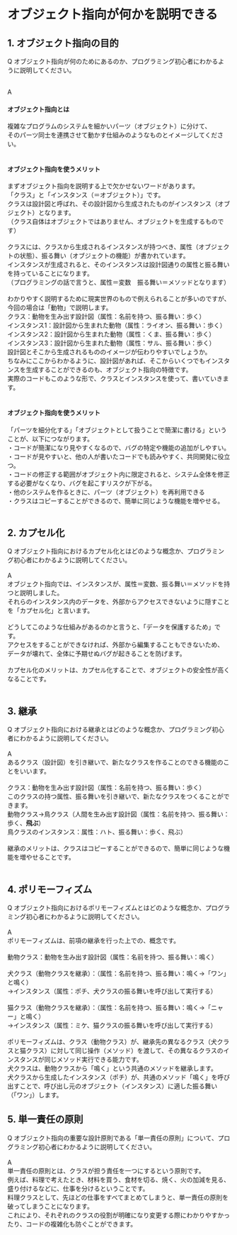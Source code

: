 # オブジェクト指向が何かを説明できる

## 1. オブジェクト指向の目的

Q オブジェクト指向が何のためにあるのか、プログラミング初心者にわかるように説明してください。  
<br>

A  
#### オブジェクト指向とは  
複雑なプログラムのシステムを細かいパーツ（オブジェクト）に分けて、  
そのパーツ同士を連携させて動かす仕組みのようなものとイメージしてください。  
<br>

#### オブジェクト指向を使うメリット  
まずオブジェクト指向を説明する上で欠かせないワードがあります。  
「クラス」と「インスタンス（＝オブジェクト）」です。  
クラスは設計図と呼ばれ、その設計図から生成されたものがインスタンス（オブジェクト）となります。  
（クラス自体はオブジェクトではありません、オブジェクトを生成するものです）  
<br>
クラスには、クラスから生成されるインスタンスが持つべき、属性（オブジェクトの状態）、振る舞い（オブジェクトの機能）が書かれています。  
インスタンスが生成されると、そのインスタンスは設計図通りの属性と振る舞いを持っていることになります。  
（プログラミングの話で言うと、属性＝変数　振る舞い＝メソッドとなります）  
<br>
わかりやすく説明するために現実世界のもので例えられることが多いのですが、今回の場合は「動物」で説明します。  
クラス：動物を生み出す設計図（属性：名前を持つ、振る舞い：歩く）  
インスタンス1：設計図から生まれた動物（属性：ライオン、振る舞い：歩く）  
インスタンス2：設計図から生まれた動物（属性：くま、振る舞い：歩く）  
インスタンス3：設計図から生まれた動物（属性：サル、振る舞い：歩く）  
設計図とそこから生成されるもののイメージが伝わりやすいでしょうか。  
ちなみにここからわかるように、設計図があれば、そこからいくつでもインスタンスを生成することができるのも、オブジェクト指向の特徴です。  
実際のコードもこのような形で、クラスとインスタンスを使って、書いていきます。  
<br>

#### オブジェクト指向を使うメリット  
「パーツを細分化する」「オブジェクトとして扱うことで簡潔に書ける」ということが、以下につながります。  
・コードが簡潔になり見やすくなるので、バグの特定や機能の追加がしやすい。  
・コードが見やすいと、他の人が書いたコードでも読みやすく、共同開発に役立つ。  
・コードの修正する範囲がオブジェクト内に限定されると、システム全体を修正する必要がなくなり、バグを起こすリスクが下がる。  
・他のシステムを作るときに、パーツ（オブジェクト）を再利用できる  
・クラスはコピーすることができるので、簡単に同じような機能を増やせる。  
<br>

## 2. カプセル化
Q オブジェクト指向におけるカプセル化とはどのような概念か、プログラミング初心者にわかるように説明してください。  
<br>
A  
オブジェクト指向では、インスタンスが、属性＝変数、振る舞い＝メソッドを持つと説明しました。  
それらのインスタンス内のデータを、外部からアクセスできないように隠すことを「カプセル化」と言います。  
<br>
どうしてこのような仕組みがあるのかと言うと、「データを保護するため」です。  
アクセスをすることができなければ、外部から編集することもできないため、  
データが壊れて、全体に予期せぬバグが起きることを防げます。  
<br>
カプセル化のメリットは、カプセル化することで、オブジェクトの安全性が高くなることです。  
<br>

## 3. 継承
Q オブジェクト指向における継承とはどのような概念か、プログラミング初心者にわかるように説明してください。  
<br>
A  
あるクラス（設計図）を引き継いで、新たなクラスを作ることのできる機能のことをいいます。    
<br>
クラス：動物を生み出す設計図（属性：名前を持つ、振る舞い：歩く）  
このクラスの持つ属性、振る舞いを引き継いで、新たなクラスをつくることができます。  
動物クラス→鳥クラス（人間を生み出す設計図（属性：名前を持つ、振る舞い：歩く、**飛ぶ**）  
鳥クラスのインスタンス：属性：ハト、振る舞い：歩く、飛ぶ）  
<br>
継承のメリットは、クラスはコピーすることができるので、簡単に同じような機能を増やせることです。  
<br>

## 4. ポリモーフィズム
Q オブジェクト指向におけるポリモーフィズムとはどのような概念か、プログラミング初心者にわかるように説明してください。  
<br>
A  
ポリモーフィズムは、前項の継承を行った上での、概念です。  
<br>
動物クラス：動物を生み出す設計図（属性：名前を持つ、振る舞い：鳴く）  
<br>
犬クラス（動物クラスを継承）：（属性：名前を持つ、振る舞い：鳴く→「ワン」と鳴く）  
→インスタンス（属性：ポチ、犬クラスの振る舞いを呼び出して実行する）  
<br>
猫クラス（動物クラスを継承）：（属性：名前を持つ、振る舞い：鳴く→「ニャー」と鳴く）  
→インスタンス（属性：ミケ、猫クラスの振る舞いを呼び出して実行する）  
<br>
ポリモーフィズムは、クラス（動物クラス）が、継承先の異なるクラス（犬クラスと猫クラス）に対して同じ操作（メソッド）を渡して、その異なるクラスのインスタンスが同じメソッド実行できる能力です。  
犬クラスは、動物クラスから「鳴く」という共通のメソッドを継承します。  
犬クラスから生成したインスタンス（ポチ）が、共通のメソッド「鳴く」を呼び出すことで、呼び出し元のオブジェクト（インスタンス）に適した振る舞い（「ワン」）します。 
<br>

## 5. 単一責任の原則
Q オブジェクト指向の重要な設計原則である「単一責任の原則」について、プログラミング初心者にわかるように説明してください。  
<br>
A  
単一責任の原則とは、クラスが担う責任を一つにするという原則です。  
例えば、料理で考えたとき、材料を買う、食材を切る、焼く、火の加減を見る、盛り付けるなどに、仕事を分けるということです。  
料理クラスとして、先ほどの仕事をすべてまとめてしまうと、単一責任の原則を破ってしまうことになります。  
これにより、それぞれのクラスの役割が明確になり変更する際にわかりやすかったり、コードの複雑化も防ぐことができます。  
